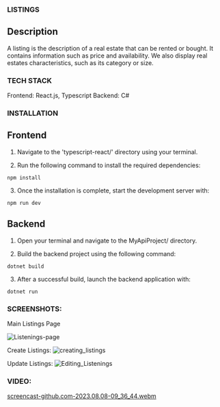 ### LISTINGS

##  Description

A listing is the description of a real estate that can be rented or bought. It contains information such as price and availability. We also display real estates characteristics, such as its category or size.

### TECH STACK

Frontend: React.js, Typescript Backend: C#

### INSTALLATION

## Frontend
1. Navigate to the 'typescript-react/' directory using your terminal.

2. Run the following command to install the required dependencies:
```
npm install
```

3. Once the installation is complete, start the development server with:
```
npm run dev
```

## Backend
1. Open your terminal and navigate to the MyApiProject/ directory.

2. Build the backend project using the following command:
```
dotnet build
```

3. After a successful build, launch the backend application with:
```
dotnet run
```




### SCREENSHOTS:

Main Listings Page

![Listenings-page](https://github.com/Mirza-Hassan/react_Listings_page/assets/17096257/91f58ff9-59c3-4628-a4ba-2dce72469605)

Create Listings:
![creating_listings](https://github.com/Mirza-Hassan/react_Listings_page/assets/17096257/ce413f35-d730-4158-bd74-08b47595ed5f)

Update Listings:
![Editing_Listenings](https://github.com/Mirza-Hassan/react_Listings_page/assets/17096257/7331a1ee-ad62-49a8-8f34-58c8cd4f6fb3)

### VIDEO:
[screencast-github.com-2023.08.08-09_36_44.webm](https://github.com/Mirza-Hassan/react_Listings_page/assets/17096257/032aa768-c5b8-4a28-ac0e-c83971672ccf)


